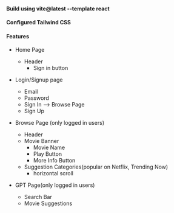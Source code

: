 #### Build using vite@latest --template react

#### Configured Tailwind CSS

#### Features

-   Home Page

    -   Header
        -   Sign in button

-   Login/Signup page

    -   Email
    -   Password
    -   Sign In --> Browse Page
    -   Sign Up

-   Browse Page (only logged in users)

    -   Header
    -   Movie Banner
        -   Movie Name
        -   Play Button
        -   More Info Button
    -   Suggestion Categories(popular on Netflix, Trending Now)
        -   horizontal scroll

-   GPT Page(only logged in users)
    -   Search Bar
    -   Movie Suggestions
